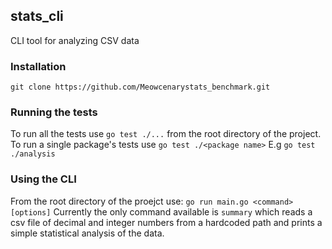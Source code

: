 ## stats_cli

CLI tool for analyzing CSV data

### Installation
`git clone https://github.com/Meowcenarystats_benchmark.git`

### Running the tests
To run all the tests use `go test ./...` from the root directory of the project.
To run a single package's tests use `go test ./<package name>` E.g
`go test ./analysis`

### Using the CLI
From the root directory of the proejct use: `go run main.go <command> [options]`
Currently the only command available is `summary` which reads a csv file of
decimal and integer numbers from a hardcoded path and prints a simple
statistical analysis of the data.
